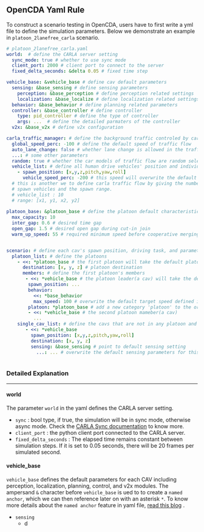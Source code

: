 ## OpenCDA Yaml Rule

To construct a scenario testing in OpenCDA, users have to first write a yml file to 
define the simulation parameters. Below we demonstrate an example in `platoon_2lanefree_carla` scenario.
```yaml
# platoon_2lanefree_carla.yaml
world:  # define the CARLA server setting
  sync_mode: true # whether to use sync mode
  client_port: 2000 # client port to connect to the server
  fixed_delta_seconds: &delta 0.05 # fixed time step 

vehicle_base: &vehicle_base # define cav default parameters
  sensing: &base_sensing # define sensing parameters
    perception: &base_perception # define perception related settings
    localization: &base_localize # define localization related settings
  behavior: &base_behavior # define planning related parameters
  controller: &base_controller # define controller
    type: pid_controller # define the type of controller
    args: ...  # define the detailed parmaters of the controller
  v2x: &base_v2x # define v2x configuration

carla_traffic_manager: # define the background traffic controled by carla.TrafficManager
  global_speed_perc: -100 # define the default speed of traffic flow
  auto_lane_change: false # whether lane change is allowed in the traffic flow
  ...: # some other parameters
  random: true # whether the car models of traffic flow are random selected
  vehicle_list: # define all human drive vehicles' position and individual speed
    - spawn_position: [x,y,z,pitch,yaw,roll]
      vehicle_speed_perc: -200 # this speed will overwrite the default traffic flow speed
  # this is another we to define carla traffic flow by giving the number of
  # spawn vehicles and the spawn range.
  # vehicle_list : 10 
  # range: [x1, y1, x2, y2]
    
platoon_base: &platoon_base # define the platoon default characteristics
  max_capacity: 10
  inter_gap: 0.6 # desired time gap
  open_gap: 1.5 # desired open gap during cut-in join
  warm_up_speed: 55 # required minimum speed before cooperative merging


scenario: # define each cav's spawn position, driving task, and parameters
  platoon_list: # define the platoons
    - <<: *platoon_base # the first platoon will take the default platoon parameters
      destination: [x, y, z] # platoon destination
      members: # define the first platoon's members
       - <<: *vehicle_base # the platoon leader(a cav) will take the default cav parameters
        spawn_position: ...
        behavior:
          <<: *base_behavior
          max_speed: 100 # overwrite the default target speed defined in &vehicle_base
        platoon: *platoon_base # add a new category 'platoon' to the origin vehicle parameters
        - <<: *vehicle_base # the second platoon mameber(a cav)
          ...
    single_cav_list: # define the cavs that are not in any platoon and aim to search and join one.
       - <<: *vehicle_base
         spawn_position: [x,y,z,pitch,yaw,roll]
         destination: [x, y, z]
         sensing: &base_sensing # point to default sensing setting
           ...: ... # overwrite the default sensing parameters for this cav
  
```
### Detailed Explanation

---
#### world
The parameter `world` in the yaml defines the CARLA server setting.
* `sync` : bool type, if true, the simulation will be in sync mode, otherwise async mode. Check 
the [CARLA Sync documentation](https://carla.readthedocs.io/en/latest/adv_synchrony_timestep/)  to know more.
* `client_port` : the python client port connected to the CARLA server.
* `fixed_delta_seconds` : The elapsed time remains constant between simulation steps.
 If it is set to 0.05 seconds, there will be 20 frames per simulated second.
 
 #### vehicle_base
 `vehicle_base` defines the default parameters for each CAV including perception, localization, planning, control,
 and v2x modules. The ampersand `&` character before `vehicle_base` is ued to to create a `named anchor`, 
 which we can then reference later on with an asterisk `*`. To know more details about the `named anchor` feature
 in yaml file, [read this blog](https://anil.io/blog/symfony/yaml/using-variables-in-yaml-files/) .
 * `sensing`
    * d
 